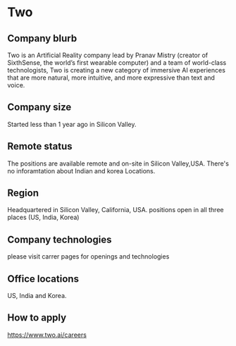 # Two

## Company blurb

Two is an Artificial Reality company lead by Pranav Mistry (creator of SixthSense, the world’s first wearable computer) and a team of world-class technologists, Two is creating a new category of immersive AI experiences that are more natural, more intuitive, and more expressive than text and voice.

## Company size 

Started less than 1 year ago in Silicon Valley.

## Remote status
The positions are available remote and on-site in Silicon Valley,USA. 
There's no inforamtation about Indian and korea Locations. 

## Region

Headquartered in Silicon Valley, California, USA.
positions open in all three places (US, India, Korea)

## Company technologies

please visit carrer pages for openings and technologies

## Office locations

US, India and Korea.

## How to apply

https://www.two.ai/careers

